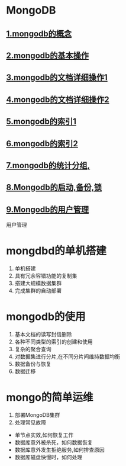 
# MongoDB

## [1.mongodb的概念](https://github.com/Letitmiss/DB-learning/blob/master/blog/1.mongodb1.md)
## [2.mongodb的基本操作](https://github.com/Letitmiss/DB-learning/blob/master/blog/1.mongodb2.md)
## [3.mongodb的文档详细操作1](https://github.com/Letitmiss/DB-learning/blob/master/blog/1.mongodb3.md)
## [4.mongodb的文档详细操作2](https://github.com/Letitmiss/DB-learning/blob/master/blog/1.mongodb4.md)
## [5.mongodb的索引1](https://github.com/Letitmiss/DB-learning/blob/master/blog/1.mongodb5.md)
## [6.mongodb的索引2](https://github.com/Letitmiss/DB-learning/blob/master/blog/1.mongodb6.md)
## [7.mongodb的统计分组,](https://github.com/Letitmiss/DB-learning/blob/master/blog/1.mongodb7.md)
## [8.Mongodb的启动,备份,锁](https://github.com/Letitmiss/DB-learning/blob/master/blog/1.mongodb8.md)
## [9.Mongodb的用户管理](https://github.com/Letitmiss/DB-learning/blob/master/blog/1.mongodb9.md)

用户管理
# mongdbd的单机搭建
1. 单机搭建
2. 具有冗余容错功能的复制集
3. 搭建大规模数据集群
4. 完成集群的自动部署

# mongodb的使用
1. 基本文档的读写封信删除
2. 各种不同类型的索引的创建和使用
3. 复杂的聚合查询
4. 对数据集进行分片,在不同分片间维持数据均衡
5. 数据备份与恢复
6. 数据迁移

# mongo的简单运维
1. 部署MongoDB集群
2. 处理常见故障
* 单节点实效,如何恢复工作
* 数据库意外被杀死，如何数据恢复
* 数据库意外发生拒绝服务,如何排查原因
* 数据库磁盘快慢时，如何处理
